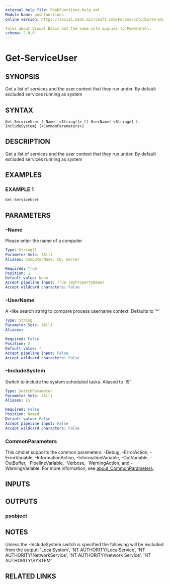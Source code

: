 ```yaml
---
external help file: PoshFunctions-help.xml
Module Name: poshfunctions
online version: https://social.msdn.microsoft.com/Forums/vstudio/en-US/0221d962-26e6-4a7e-be7a-72cd669a0dfc/why-systemmathround0251-2?forum=vbgeneral

Talks about Visual Basic but the same info applies to Powershell.
schema: 2.0.0
---
```


# Get-ServiceUser

## SYNOPSIS
Get a list of services and the user context that they run under.
By default excluded services running as system

## SYNTAX

```
Get-ServiceUser [-Name] <String[]> [[-UserName] <String>] [-IncludeSystem] [<CommonParameters>]
```

## DESCRIPTION
Get a list of services and the user context that they run under.
By default excluded services running as system

## EXAMPLES

### EXAMPLE 1
```
Get-ServiceUser
```

## PARAMETERS

### -Name
Please enter the name of a computer

```yaml
Type: String[]
Parameter Sets: (All)
Aliases: ComputerName, CN, Server

Required: True
Position: 1
Default value: None
Accept pipeline input: True (ByPropertyName)
Accept wildcard characters: False
```

### -UserName
A -like search string to compare process username context.
Defaults to '*'

```yaml
Type: String
Parameter Sets: (All)
Aliases:

Required: False
Position: 2
Default value: *
Accept pipeline input: False
Accept wildcard characters: False
```

### -IncludeSystem
Switch to include the system scheduled tasks.
Aliased to 'IS'

```yaml
Type: SwitchParameter
Parameter Sets: (All)
Aliases: IS

Required: False
Position: Named
Default value: False
Accept pipeline input: False
Accept wildcard characters: False
```

### CommonParameters
This cmdlet supports the common parameters: -Debug, -ErrorAction, -ErrorVariable, -InformationAction, -InformationVariable, -OutVariable, -OutBuffer, -PipelineVariable, -Verbose, -WarningAction, and -WarningVariable. For more information, see [about_CommonParameters](http://go.microsoft.com/fwlink/?LinkID=113216).

## INPUTS

## OUTPUTS

### psobject
## NOTES
Unless the -IncludeSystem switch is specified the following will be excluded from the output:
    'LocalSystem',
    'NT AUTHORITY\LocalService',
    'NT AUTHORITY\NetworkService',
    'NT AUTHORITY\Network Service',
    'NT AUTHORITY\SYSTEM'

## RELATED LINKS
